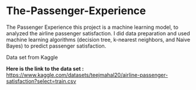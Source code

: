 # The-Passenger-Experience

The Passenger Experience this project is a machine learning model, to analyzed the airline passenger satisfaction. I did data preparation and used
machine learning algorithms (decision tree, k-nearest neighbors, and Naive Bayes) to predict passenger satisfaction.

Data set from Kaggle

**Here is the link to the data set :** https://www.kaggle.com/datasets/teejmahal20/airline-passenger-satisfaction?select=train.csv
